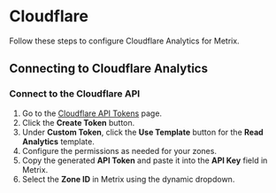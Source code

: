 # Cloudflare
Follow these steps to configure Cloudflare Analytics for Metrix.

## Connecting to Cloudflare Analytics

### Connect to the Cloudflare API
1. Go to the [Cloudflare API Tokens](https://dash.cloudflare.com/profile/api-tokens) page.
1. Click the **Create Token** button.
1. Under **Custom Token**, click the **Use Template** button for the **Read Analytics** template.
1. Configure the permissions as needed for your zones.
1. Copy the generated **API Token** and paste it into the **API Key** field in Metrix.
1. Select the **Zone ID** in Metrix using the dynamic dropdown.
